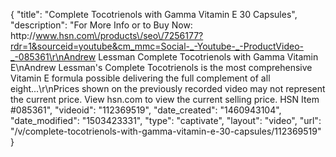 {
    "title": "Complete Tocotrienols with Gamma Vitamin E  30 Capsules",
    "description": "For More Info or to Buy Now: http:\/\/www.hsn.com\/products\/seo\/7256177?rdr=1&sourceid=youtube&cm_mmc=Social-_-Youtube-_-ProductVideo-_-085361\r\nAndrew Lessman Complete Tocotrienols with Gamma Vitamin E\nAndrew Lessman's Complete Tocotrienols is the most comprehensive Vitamin E formula possible delivering the full complement of all eight...\r\nPrices shown on the previously recorded video may not represent the current price.  View hsn.com to view the current selling price. HSN Item #085361",
    "videoid": "112369519",
    "date_created": "1460943104",
    "date_modified": "1503423331",
    "type": "captivate",
    "layout": "video",
    "url": "\/v\/complete-tocotrienols-with-gamma-vitamin-e-30-capsules\/112369519"
}